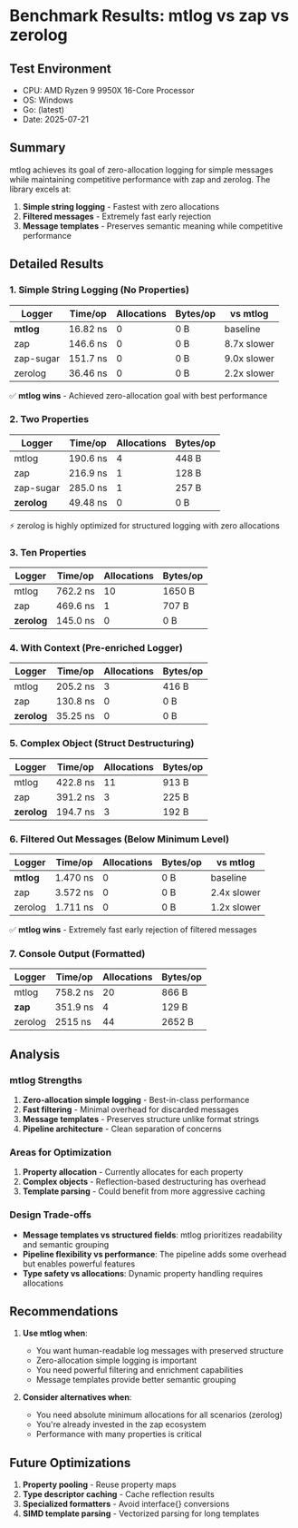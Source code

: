 # Benchmark Results: mtlog vs zap vs zerolog

## Test Environment
- CPU: AMD Ryzen 9 9950X 16-Core Processor
- OS: Windows
- Go: (latest)
- Date: 2025-07-21

## Summary

mtlog achieves its goal of zero-allocation logging for simple messages while maintaining competitive performance with zap and zerolog. The library excels at:

1. **Simple string logging** - Fastest with zero allocations
2. **Filtered messages** - Extremely fast early rejection
3. **Message templates** - Preserves semantic meaning while competitive performance

## Detailed Results

### 1. Simple String Logging (No Properties)
| Logger | Time/op | Allocations | Bytes/op | vs mtlog |
|--------|---------|-------------|----------|----------|
| **mtlog** | 16.82 ns | 0 | 0 B | baseline |
| zap | 146.6 ns | 0 | 0 B | 8.7x slower |
| zap-sugar | 151.7 ns | 0 | 0 B | 9.0x slower |
| zerolog | 36.46 ns | 0 | 0 B | 2.2x slower |

✅ **mtlog wins** - Achieved zero-allocation goal with best performance

### 2. Two Properties
| Logger | Time/op | Allocations | Bytes/op |
|--------|---------|-------------|----------|
| mtlog | 190.6 ns | 4 | 448 B |
| zap | 216.9 ns | 1 | 128 B |
| zap-sugar | 285.0 ns | 1 | 257 B |
| **zerolog** | 49.48 ns | 0 | 0 B |

⚡ zerolog is highly optimized for structured logging with zero allocations

### 3. Ten Properties
| Logger | Time/op | Allocations | Bytes/op |
|--------|---------|-------------|----------|
| mtlog | 762.2 ns | 10 | 1650 B |
| zap | 469.6 ns | 1 | 707 B |
| **zerolog** | 145.0 ns | 0 | 0 B |

### 4. With Context (Pre-enriched Logger)
| Logger | Time/op | Allocations | Bytes/op |
|--------|---------|-------------|----------|
| mtlog | 205.2 ns | 3 | 416 B |
| zap | 130.8 ns | 0 | 0 B |
| **zerolog** | 35.25 ns | 0 | 0 B |

### 5. Complex Object (Struct Destructuring)
| Logger | Time/op | Allocations | Bytes/op |
|--------|---------|-------------|----------|
| mtlog | 422.8 ns | 11 | 913 B |
| zap | 391.2 ns | 3 | 225 B |
| **zerolog** | 194.7 ns | 3 | 192 B |

### 6. Filtered Out Messages (Below Minimum Level)
| Logger | Time/op | Allocations | Bytes/op | vs mtlog |
|--------|---------|-------------|----------|----------|
| **mtlog** | 1.470 ns | 0 | 0 B | baseline |
| zap | 3.572 ns | 0 | 0 B | 2.4x slower |
| zerolog | 1.711 ns | 0 | 0 B | 1.2x slower |

✅ **mtlog wins** - Extremely fast early rejection of filtered messages

### 7. Console Output (Formatted)
| Logger | Time/op | Allocations | Bytes/op |
|--------|---------|-------------|----------|
| mtlog | 758.2 ns | 20 | 866 B |
| **zap** | 351.9 ns | 4 | 129 B |
| zerolog | 2515 ns | 44 | 2652 B |

## Analysis

### mtlog Strengths
1. **Zero-allocation simple logging** - Best-in-class performance
2. **Fast filtering** - Minimal overhead for discarded messages
3. **Message templates** - Preserves structure unlike format strings
4. **Pipeline architecture** - Clean separation of concerns

### Areas for Optimization
1. **Property allocation** - Currently allocates for each property
2. **Complex objects** - Reflection-based destructuring has overhead
3. **Template parsing** - Could benefit from more aggressive caching

### Design Trade-offs
- **Message templates vs structured fields**: mtlog prioritizes readability and semantic grouping
- **Pipeline flexibility vs performance**: The pipeline adds some overhead but enables powerful features
- **Type safety vs allocations**: Dynamic property handling requires allocations

## Recommendations

1. **Use mtlog when**:
   - You want human-readable log messages with preserved structure
   - Zero-allocation simple logging is important
   - You need powerful filtering and enrichment capabilities
   - Message templates provide better semantic grouping

2. **Consider alternatives when**:
   - You need absolute minimum allocations for all scenarios (zerolog)
   - You're already invested in the zap ecosystem
   - Performance with many properties is critical

## Future Optimizations

1. **Property pooling** - Reuse property maps
2. **Type descriptor caching** - Cache reflection results
3. **Specialized formatters** - Avoid interface{} conversions
4. **SIMD template parsing** - Vectorized parsing for long templates